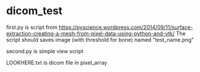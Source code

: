 # dicom_test
first.py is script  from  https://pyscience.wordpress.com/2014/09/11/surface-extraction-creating-a-mesh-from-pixel-data-using-python-and-vtk/
The script should saves image (with threshold for bone) named  "test_name.png"

second.py is simple view script

LOOKHERE.txt is dicom file in pixel_array
